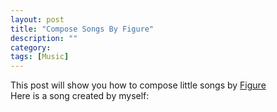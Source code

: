 ```yaml
---
layout: post
title: "Compose Songs By Figure"
description: ""
category: 
tags: [Music]
---
```


This post will show you how to compose little songs by [Figure](https://itunes.apple.com/us/app/figure/)     
Here is a song created by myself:    
<embed src="/assets/song/Happy.aif" width=300 height=60 type=audio/x-ms-wma controls="ControlPanel" autostart="false" loop="false" hidden="false"></embed>